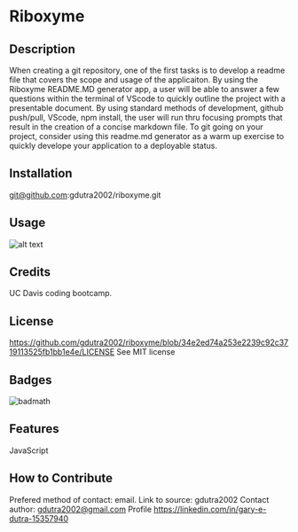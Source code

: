 # Riboxyme

## Description
When creating a git repository, one of the first tasks is to develop a readme file that covers the scope and usage of the applicaiton.
By using the Riboxyme README.MD generator app, a user will be able to answer a few questions within the terminal of VScode to quickly outline the project with a presentable document.
By using standard methods of development, github push/pull, VScode, npm install, the user will run thru focusing prompts that result in the creation of a concise markdown file.
To git going on your project, consider using this readme.md generator as a warm up exercise to quickly develope your application to a deployable status.

## Installation
git@github.com:gdutra2002/riboxyme.git

## Usage

![alt text](assets/screenshot.png)

## Credits
UC Davis coding bootcamp.

## License
https://github.com/gdutra2002/riboxyme/blob/34e2ed74a253e2239c92c3719113525fb1bb1e4e/LICENSE
See MIT license

## Badges

![badmath](https://img.shields.io/github/languages/top/nielsenjared/badmath)

## Features
JavaScript

## How to Contribute
Prefered method of contact: email.
Link to source:
gdutra2002
Contact author:
gdutra2002@gmail.com
Profile
https://linkedin.com/in/gary-e-dutra-15357940